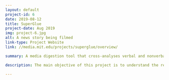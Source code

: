 ```yaml
---
layout: default
project-id: 6
date: 2019-08-12
title: SuperGlue
project-date: Aug 2019
img: project-6.jpg
alt: A news story being filmed
link-type: Project Website
link: //media.mit.edu/projects/superglue/overview/

summary: A media digestion tool that cross-analyses verbal and nonverbal cues for presentation, analysis, and summarization of broadcast news.

description: The main objective of this project is to understand the relationship between content and presentation for any given scene and understand the emotive aspects of the same. We want to study the extent to which such presentation affects audiences and see if we can extract the content from its packaging. Moreover, we want to investigate how the presentation of the same content differs from channel to channel. This analysis aimed to measure if such portrayals affect their audiences and contribute to the formation of potentially dangerous echo chambers. <br /> <br /> SuperGlue fuses multiple modalities to create a comprehensive model for the cross-analysis of body language, scene context, and other signals to explore the nature of news on different media outlets. I spearheaded the body language analysis for this project in which we cross-examined hand gestures, facial expressions, and body posture of the newscaster as three dimensions of influence on the overall manner of demonstration. The model used fusion at the decision level for emotion analysis. It used OpenCV for the computer vision aspect and PyTorch for its principal architecture. The components used were a Recurrent Neural Network (RNN) for posture recognition, 3D Convolutional Neural Network (CNN) model for hand gesture recognition, and Azure Media Analytics’ model for facial emotion recognition.

---
```


